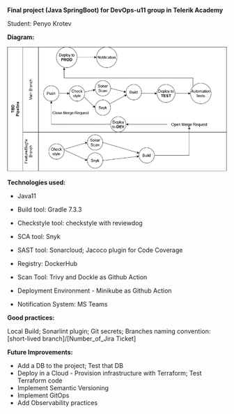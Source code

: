 **Final project (Java SpringBoot) for DevOps-u11 group in Telerik Academy**

Student: Penyo Krotev

**Diagram:**

![alt text](https://github.com/penyokrotev/cicd-project/blob/master/Docs/Pipeline.drawio(1).png)

**Technologies used:**

* Java11

* Build tool: Gradle 7.3.3

* Checkstyle tool: checkstyle with reviewdog

* SCA tool: Snyk

* SAST tool: Sonarcloud; Jacoco plugin for Code Coverage

* Registry: DockerHub

* Scan Tool: Trivy and Dockle as Github Action

* Deployment Environment - Minikube as Github Action

* Notification System: MS Teams




**Good practices:**

Local Build; Sonarlint plugin; Git secrets; Branches naming convention: [short-lived branch]/[Number_of_Jira Ticket]

**Future Improvements:**
* Add a DB to the project; Test that DB
* Deploy in a Cloud - Provision infrastructure with Terraform; Test Terraform code
* Implement Semantic Versioning
* Implement GitOps
* Add Observability practices
